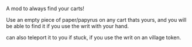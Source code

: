 A mod to always find your carts!

Use an empty piece of paper/papyrus on any cart thats yours, and you will be able to find it if you use the writ with your hand.

can also teleport it to you if stuck, if you use the writ on an village token.
